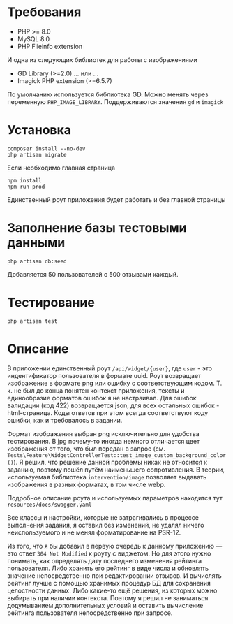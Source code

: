 # Требования
* PHP >= 8.0
* MySQL 8.0
* PHP Fileinfo extension

И одна из следующих библиотек для работы с изображениями
* GD Library (>=2.0) … или …
* Imagick PHP extension (>=6.5.7)

По умолчанию используется библиотека GD. Можно менять через переменную `PHP_IMAGE_LIBRARY`. Поддерживаются значения `gd` и `imagick`

# Установка
```
composer install --no-dev
php artisan migrate
```
Если необходимо главная страница
```
npm install
npm run prod
```
Единственный роут приложения будет работать и без главной страницы

# Заполнение базы тестовыми данными
```
php artisan db:seed
```
Добавляется 50 пользователей с 500 отзывами каждый.

# Тестирование
```
php artisan test
```

# Описание
В приложении единственный роут `/api/widget/{user}`, где `user` - это индентификатор пользователя в формате uuid. Роут возвращает изображение в формате png или ошибку с соответствующим кодом. Т. к. не был до конца понятен контекст приложения, тексты и единообразие форматов ошибок я не настраивал. Для ошибок валидации (код 422) возвращается json, для всех остальных ошибок - html-страница. Коды ответов при этом всегда соответствуют коду ошибки, как и требовалось в задании.

Формат изображения выбран png исключительно для удобства тестирования. В jpg почему-то иногда немного отличается цвет изображения от того, что был передан в запрос (см. `Tests\Feature\WidgetControllerTest::test_image_custom_background_color()`). Я решил, что решение данной проблемы никак не относится к заданию, поэтому пошёл путём наименьшего сопротивления. В теории, используемая библиотека `intervention/image` позволяет выдавать изображения в разных форматах, в том числе webp.

Подробное описание роута и используемых параметров находится тут `resources/docs/swagger.yaml`

Все классы и настройки, которые не затрагивались в процессе выполнения задания, я оставил без изменений, не удалял ничего неиспользуемого и не менял форматирование на PSR-12.

Из того, что я бы добавил в первую очередь к данному приложению — это ответ `304 Not Modified` к роуту с виджетом. Но для этого нужно понимать, как определять дату последнего изменения рейтинга пользователя. Либо хранить его рейтинг в виде числа и обновлять значение непосредственно при редактировании отзывов. И вычислять рейтинг лучше с помощью хранимых процедур БД для сохранения целостности данных. Либо какие-то ещё решения, из которых можно выбирать при наличии контекста. Поэтому я решил не заниматься додумыванием дополнительных условий и оставить вычисление рейтинга пользователя непосредственно при запросе.
